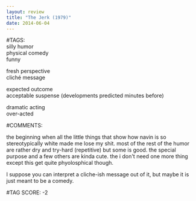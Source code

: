 ```yaml
---  
layout: review  
title: "The Jerk (1979)"  
date: 2014-06-04  
---  
```

  
#TAGS:  
silly humor  
physical comedy  
funny  
  
fresh perspective  
cliché message  
  
expected outcome  
acceptable suspense (developments predicted minutes before)  
  
dramatic acting  
over-acted  
  
#COMMENTS:  
  
the beginning when all the little things that show how navin is so stereotypically white made me lose my shit. most of the rest of the humor are rather dry and try-hard (repetitive) but some is good. the special purpose and a few others are kinda cute. the i don't need one more thing except this get quite phyolosphical though.  
  
I suppose you can interpret a cliche-ish message out of it, but maybe it is just meant to be a comedy.  
  
  
  
  
  
#TAG SCORE: -2  
